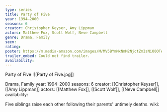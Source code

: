 ```yaml
---
type: series
title: Party of Five
year: 1994–2000
seasons: 6
creator: Christopher Keyser, Amy Lippman
actors: Matthew Fox, Scott Wolf, Neve Campbell
genre: Drama, Family
seen:
rating: 
poster: https://m.media-amazon.com/images/M/MV5BYmMxNmM2NjctZmIzNi00OTA0LWEyZDctZjVhODdhMjY1MmZiXkEyXkFqcGdeQXVyNjc3MjQzNTI@._V1_SX300.jpg
trailer_embed: Could not find trailer.
availability:
---
```

Party of Five
![[Party of Five.jpg]]

Drama, Family
year: 1994–2000
seasons: 6
creator: [[Christopher Keyser]], [[Amy Lippman]]
actors: [[Matthew Fox]], [[Scott Wolf]], [[Neve Campbell]]
availability:

Five siblings raise each other following their parents' untimely deaths.
wiki: 


